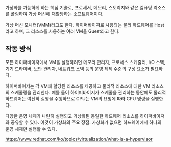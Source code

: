 가상화를 가능하게 하는 핵심 기술로,
프로세서, 메모리, 스토리지와 같은 컴퓨팅 리소스를 폴링하여 가상 머신에 재할당하는 소프트웨어이다.

가상 머신 모니터(VMM)라고도 한다.
하이퍼바이저로 사용되는 물리 하드웨어를 Host라고 하며, 그 리소스를 사용하는 여러 VM을 Guest라고 한다.

## 작동 방식
모든 하이퍼바이저에서 VM을 실행하려면 메모리 관리자, 프로세스 스케줄러, I/O 스택, 기기 드라이버, 보안 관리자, 네트워크 스택 등의 운영 체제 수준의 구성 요소가 필요하다.

하이퍼바이저는 각 VM에 할당된 리소스를 제공하고 물리적 리소스에 대한 VM 리소스의 스케줄링을 관리한다. 예를 들어 하이퍼바이저가 스케줄을 관리하는 동안에도 물리적 하드웨어는 여전히 실행을 수행하므로 CPU는 VM의 요청에 따라 CPU 명령을 실행한다. 

다양한 운영 체제가 나란히 실행되고 가상화된 동일한 하드웨어 리소스를 하이퍼바이저와 공유할 수 있다. 이것이 가상화의 주요 장점. 가상화가 없으면 하드웨어에서 하나의 운영 체제만 실행할 수 있다. 




https://www.redhat.com/ko/topics/virtualization/what-is-a-hypervisor